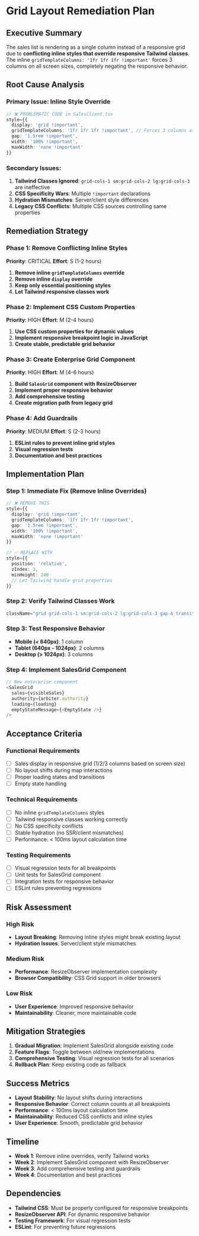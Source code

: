 # Grid Layout Remediation Plan

## Executive Summary

The sales list is rendering as a single column instead of a responsive grid due to **conflicting inline styles that override responsive Tailwind classes**. The inline `gridTemplateColumns: '1fr 1fr 1fr !important'` forces 3 columns on all screen sizes, completely negating the responsive behavior.

## Root Cause Analysis

### Primary Issue: Inline Style Override
```typescript
// ❌ PROBLEMATIC CODE in SalesClient.tsx
style={{
  display: 'grid !important',
  gridTemplateColumns: '1fr 1fr 1fr !important', // Forces 3 columns always
  gap: '1.5rem !important',
  width: '100% !important',
  maxWidth: 'none !important'
}}
```

### Secondary Issues:
1. **Tailwind Classes Ignored**: `grid-cols-1 sm:grid-cols-2 lg:grid-cols-3` are ineffective
2. **CSS Specificity Wars**: Multiple `!important` declarations
3. **Hydration Mismatches**: Server/client style differences
4. **Legacy CSS Conflicts**: Multiple CSS sources controlling same properties

## Remediation Strategy

### Phase 1: Remove Conflicting Inline Styles
**Priority**: CRITICAL
**Effort**: S (1-2 hours)

1. **Remove inline `gridTemplateColumns` override**
2. **Remove inline `display` override** 
3. **Keep only essential positioning styles**
4. **Let Tailwind responsive classes work**

### Phase 2: Implement CSS Custom Properties
**Priority**: HIGH
**Effort**: M (2-4 hours)

1. **Use CSS custom properties for dynamic values**
2. **Implement responsive breakpoint logic in JavaScript**
3. **Create stable, predictable grid behavior**

### Phase 3: Create Enterprise Grid Component
**Priority**: HIGH
**Effort**: M (4-6 hours)

1. **Build `SalesGrid` component with ResizeObserver**
2. **Implement proper responsive behavior**
3. **Add comprehensive testing**
4. **Create migration path from legacy grid**

### Phase 4: Add Guardrails
**Priority**: MEDIUM
**Effort**: S (2-3 hours)

1. **ESLint rules to prevent inline grid styles**
2. **Visual regression tests**
3. **Documentation and best practices**

## Implementation Plan

### Step 1: Immediate Fix (Remove Inline Overrides)

```typescript
// ❌ REMOVE THIS
style={{
  display: 'grid !important',
  gridTemplateColumns: '1fr 1fr 1fr !important',
  gap: '1.5rem !important',
  width: '100% !important',
  maxWidth: 'none !important'
}}

// ✅ REPLACE WITH
style={{
  position: 'relative',
  zIndex: 3,
  minHeight: 240
  // Let Tailwind handle grid properties
}}
```

### Step 2: Verify Tailwind Classes Work

```typescript
className="grid grid-cols-1 sm:grid-cols-2 lg:grid-cols-3 gap-6 transition-opacity duration-200"
```

### Step 3: Test Responsive Behavior

- **Mobile (< 640px)**: 1 column
- **Tablet (640px - 1024px)**: 2 columns  
- **Desktop (> 1024px)**: 3 columns

### Step 4: Implement SalesGrid Component

```typescript
// New enterprise component
<SalesGrid 
  sales={visibleSales}
  authority={arbiter.authority}
  loading={loading}
  emptyStateMessage={<EmptyState />}
/>
```

## Acceptance Criteria

### Functional Requirements
- [ ] Sales display in responsive grid (1/2/3 columns based on screen size)
- [ ] No layout shifts during map interactions
- [ ] Proper loading states and transitions
- [ ] Empty state handling

### Technical Requirements
- [ ] No inline `gridTemplateColumns` styles
- [ ] Tailwind responsive classes working correctly
- [ ] No CSS specificity conflicts
- [ ] Stable hydration (no SSR/client mismatches)
- [ ] Performance: < 100ms layout calculation time

### Testing Requirements
- [ ] Visual regression tests for all breakpoints
- [ ] Unit tests for SalesGrid component
- [ ] Integration tests for responsive behavior
- [ ] ESLint rules preventing regressions

## Risk Assessment

### High Risk
- **Layout Breaking**: Removing inline styles might break existing layout
- **Hydration Issues**: Server/client style mismatches

### Medium Risk  
- **Performance**: ResizeObserver implementation complexity
- **Browser Compatibility**: CSS Grid support in older browsers

### Low Risk
- **User Experience**: Improved responsive behavior
- **Maintainability**: Cleaner, more maintainable code

## Mitigation Strategies

1. **Gradual Migration**: Implement SalesGrid alongside existing code
2. **Feature Flags**: Toggle between old/new implementations
3. **Comprehensive Testing**: Visual regression tests for all scenarios
4. **Rollback Plan**: Keep existing code as fallback

## Success Metrics

- **Layout Stability**: No layout shifts during interactions
- **Responsive Behavior**: Correct column counts at all breakpoints
- **Performance**: < 100ms layout calculation time
- **Maintainability**: Reduced CSS conflicts and inline styles
- **User Experience**: Smooth, predictable grid behavior

## Timeline

- **Week 1**: Remove inline overrides, verify Tailwind works
- **Week 2**: Implement SalesGrid component with ResizeObserver
- **Week 3**: Add comprehensive testing and guardrails
- **Week 4**: Documentation and best practices

## Dependencies

- **Tailwind CSS**: Must be properly configured for responsive breakpoints
- **ResizeObserver API**: For dynamic responsive behavior
- **Testing Framework**: For visual regression tests
- **ESLint**: For preventing future regressions
